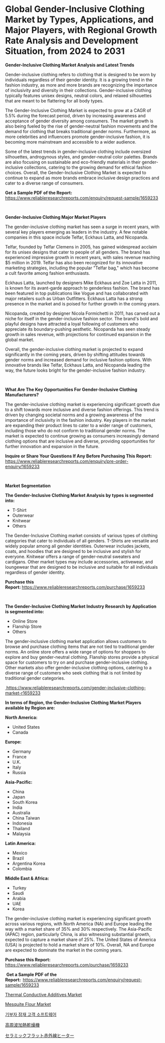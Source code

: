 <p><h1>Global Gender-Inclusive Clothing Market by Types, Applications, and Major Players, with Regional Growth Rate Analysis and Development Situation, from 2024 to 2031</h1></p><p><strong>Gender-Inclusive Clothing Market Analysis and Latest Trends</strong></p>
<p><p>Gender-inclusive clothing refers to clothing that is designed to be worn by individuals regardless of their gender identity. It is a growing trend in the fashion industry, as more and more brands are recognizing the importance of inclusivity and diversity in their collections. Gender-inclusive clothing typically features unisex designs, neutral colors, and relaxed silhouettes that are meant to be flattering for all body types.</p><p>The Gender-Inclusive Clothing Market is expected to grow at a CAGR of 5.5% during the forecast period, driven by increasing awareness and acceptance of gender diversity among consumers. The market growth is also being fueled by the rise of gender-neutral fashion movements and the demand for clothing that breaks traditional gender norms. Furthermore, as more celebrities and influencers promote gender-inclusive fashion, it is becoming more mainstream and accessible to a wider audience.</p><p>Some of the latest trends in gender-inclusive clothing include oversized silhouettes, androgynous styles, and gender-neutral color palettes. Brands are also focusing on sustainable and eco-friendly materials in their gender-inclusive collections, catering to the growing demand for ethical fashion choices. Overall, the Gender-Inclusive Clothing Market is expected to continue to expand as more brands embrace inclusive design practices and cater to a diverse range of consumers.</p></p>
<p><strong>Get a Sample PDF of the Report:&nbsp;</strong> <a href="https://www.reliableresearchreports.com/enquiry/request-sample/1659233">https://www.reliableresearchreports.com/enquiry/request-sample/1659233</a></p>
<p>&nbsp;</p>
<p><strong>Gender-Inclusive Clothing Major Market Players</strong></p>
<p><p>The gender-inclusive clothing market has seen a surge in recent years, with several key players emerging as leaders in the industry. A few notable companies in this space include Telfar, Eckhaus Latta, and Nicopanda.</p><p>Telfar, founded by Telfar Clemens in 2005, has gained widespread acclaim for its unisex designs that cater to people of all genders. The brand has experienced impressive growth in recent years, with sales revenue reaching $5 million in 2019. Telfar has also been recognized for its innovative marketing strategies, including the popular "Telfar bag," which has become a cult favorite among fashion enthusiasts.</p><p>Eckhaus Latta, launched by designers Mike Eckhaus and Zoe Latta in 2011, is known for its avant-garde approach to genderless fashion. The brand has been featured in top publications like Vogue and has collaborated with major retailers such as Urban Outfitters. Eckhaus Latta has a strong presence in the market and is poised for further growth in the coming years.</p><p>Nicopanda, created by designer Nicola Formichetti in 2011, has carved out a niche for itself in the gender-inclusive fashion sector. The brand's bold and playful designs have attracted a loyal following of customers who appreciate its boundary-pushing aesthetic. Nicopanda has seen steady growth in sales revenue, with projections for continued expansion in the global market.</p><p>Overall, the gender-inclusive clothing market is projected to expand significantly in the coming years, driven by shifting attitudes towards gender norms and increased demand for inclusive fashion options. With innovative brands like Telfar, Eckhaus Latta, and Nicopanda leading the way, the future looks bright for the gender-inclusive fashion industry.</p></p>
<p>&nbsp;</p>
<p><strong>What Are The Key Opportunities For Gender-Inclusive Clothing Manufacturers?</strong></p>
<p><p>The gender-inclusive clothing market is experiencing significant growth due to a shift towards more inclusive and diverse fashion offerings. This trend is driven by changing societal norms and a growing awareness of the importance of inclusivity in the fashion industry. Key players in the market are expanding their product lines to cater to a wider range of customers, including those who do not conform to traditional gender norms. The market is expected to continue growing as consumers increasingly demand clothing options that are inclusive and diverse, providing opportunities for further innovation and expansion in the future.</p></p>
<p><strong>Inquire or Share Your Questions If Any Before Purchasing This Report:</strong> <a href="https://www.reliableresearchreports.com/enquiry/pre-order-enquiry/1659233">https://www.reliableresearchreports.com/enquiry/pre-order-enquiry/1659233</a></p>
<p>&nbsp;</p>
<p><strong>Market Segmentation</strong></p>
<p><strong>The Gender-Inclusive Clothing Market Analysis by types is segmented into:</strong></p>
<p><ul><li>T-Shirt</li><li>Outerwear</li><li>Knitwear</li><li>Others</li></ul></p>
<p><p>The Gender-Inclusive Clothing market consists of various types of clothing categories that cater to individuals of all genders. T-Shirts are versatile and widely popular among all gender identities. Outerwear includes jackets, coats, and hoodies that are designed to be inclusive and stylish for everyone. Knitwear offers a range of gender-neutral sweaters and cardigans. Other market types may include accessories, activewear, and loungewear that are designed to be inclusive and suitable for all individuals regardless of gender identity.</p></p>
<p><strong>Purchase this Report:&nbsp;</strong><a href="https://www.reliableresearchreports.com/purchase/1659233">https://www.reliableresearchreports.com/purchase/1659233</a></p>
<p>&nbsp;</p>
<p><strong>The Gender-Inclusive Clothing Market Industry Research by Application is segmented into:</strong></p>
<p><ul><li>Online Store</li><li>Flanship Store</li><li>Others</li></ul></p>
<p><p>The gender-inclusive clothing market application allows customers to browse and purchase clothing items that are not tied to traditional gender norms. An online store offers a wide range of options for shoppers to explore and buy gender-neutral clothing. Flanship stores provide a physical space for customers to try on and purchase gender-inclusive clothing. Other markets also offer gender-inclusive clothing options, catering to a diverse range of customers who seek clothing that is not limited by traditional gender categories.</p></p>
<p><a href="https://www.reliableresearchreports.com/gender-inclusive-clothing-market-r1659233">&nbsp;https://www.reliableresearchreports.com/gender-inclusive-clothing-market-r1659233</a></p>
<p><strong>In terms of Region, the Gender-Inclusive Clothing Market Players available by Region are:</strong></p>
<p>
    <p> <strong> North America: </strong>
        <ul>
            <li>United States</li>
            <li>Canada</li>
        </ul>
        </p> 
    <p> <strong> Europe: </strong>
        <ul>
            <li>Germany</li>
            <li>France</li>
            <li>U.K.</li>
            <li>Italy</li>
            <li>Russia</li>
        </ul>
        </p> 
    <p> <strong> Asia-Pacific: </strong>
        <ul>
            <li>China</li>
            <li>Japan</li>
            <li>South Korea</li>
            <li>India</li>
            <li>Australia</li>
            <li>China Taiwan</li>
            <li>Indonesia</li>
            <li>Thailand</li>
            <li>Malaysia</li>
        </ul>
        </p> 
    <p> <strong> Latin America: </strong>
        <ul>
            <li>Mexico</li>
            <li>Brazil</li>
            <li>Argentina Korea</li>
            <li>Colombia</li>
        </ul>
        </p> 
    <p> <strong> Middle East & Africa: </strong>
        <ul>
            <li>Turkey</li>
            <li>Saudi</li>
            <li>Arabia</li>
            <li>UAE</li>
            <li>Korea</li>
        </ul>
    </p>
    </p>
<p><p>The gender-inclusive clothing market is experiencing significant growth across various regions, with North America (NA) and Europe leading the way with a market share of 35% and 30% respectively. The Asia-Pacific (APAC) region, particularly China, is also witnessing substantial growth, expected to capture a market share of 25%. The United States of America (USA) is projected to hold a market share of 10%. Overall, NA and Europe are expected to dominate the market in the coming years.</p></p>
<p><strong>Purchase this Report: </strong><a href="https://www.reliableresearchreports.com/purchase/1659233">https://www.reliableresearchreports.com/purchase/1659233</a></p>
<p>&nbsp;<strong>Get a Sample PDF of the Report:&nbsp;&nbsp;</strong><a href="https://www.reliableresearchreports.com/enquiry/request-sample/1659233">https://www.reliableresearchreports.com/enquiry/request-sample/1659233</a></p>
<p><strong></strong></p>
<p><p><a href="https://github.com/HarmonyBogan1944/Market-Research-Report-List-1/blob/main/thermal-conductive-additives-market.md">Thermal Conductive Additives Market</a></p><p><a href="https://www.linkedin.com/pulse/mesquite-flour-market-size-reveals-best-marketing-channels-cittc">Mesquite Flour Market</a></p><p><a href="https://github.com/vsckjg50460/Market-Research-Report-List-2/blob/main/327353087900.md">기부자 잠재 고객 소프트웨어</a></p><p><a href="https://github.com/GiovaniLeannon/Market-Research-Report-List-1/blob/main/746150296249.md">高周波加熱乾燥機</a></p><p><a href="https://github.com/DanykaKilback/Market-Research-Report-List-1/blob/main/529184396250.md">セラミックフラット赤外線ヒーター</a></p></p>